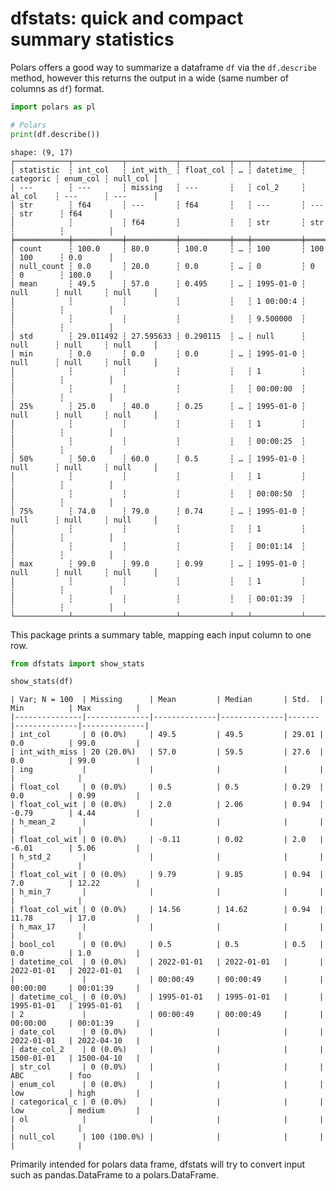 dfstats: quick and compact summary statistics
================

Polars offers a good way to summarize a dataframe `df` via the
`df.describe` method, however this returns the output in a wide (same
number of columns as `df`) format.

``` python
import polars as pl

# Polars
print(df.describe())
```

    shape: (9, 17)
    ┌────────────┬───────────┬───────────┬───────────┬───┬───────────┬───────────┬──────────┬──────────┐
    │ statistic  ┆ int_col   ┆ int_with_ ┆ float_col ┆ … ┆ datetime_ ┆ categoric ┆ enum_col ┆ null_col │
    │ ---        ┆ ---       ┆ missing   ┆ ---       ┆   ┆ col_2     ┆ al_col    ┆ ---      ┆ ---      │
    │ str        ┆ f64       ┆ ---       ┆ f64       ┆   ┆ ---       ┆ ---       ┆ str      ┆ f64      │
    │            ┆           ┆ f64       ┆           ┆   ┆ str       ┆ str       ┆          ┆          │
    ╞════════════╪═══════════╪═══════════╪═══════════╪═══╪═══════════╪═══════════╪══════════╪══════════╡
    │ count      ┆ 100.0     ┆ 80.0      ┆ 100.0     ┆ … ┆ 100       ┆ 100       ┆ 100      ┆ 0.0      │
    │ null_count ┆ 0.0       ┆ 20.0      ┆ 0.0       ┆ … ┆ 0         ┆ 0         ┆ 0        ┆ 100.0    │
    │ mean       ┆ 49.5      ┆ 57.0      ┆ 0.495     ┆ … ┆ 1995-01-0 ┆ null      ┆ null     ┆ null     │
    │            ┆           ┆           ┆           ┆   ┆ 1 00:00:4 ┆           ┆          ┆          │
    │            ┆           ┆           ┆           ┆   ┆ 9.500000  ┆           ┆          ┆          │
    │ std        ┆ 29.011492 ┆ 27.595633 ┆ 0.290115  ┆ … ┆ null      ┆ null      ┆ null     ┆ null     │
    │ min        ┆ 0.0       ┆ 0.0       ┆ 0.0       ┆ … ┆ 1995-01-0 ┆ null      ┆ null     ┆ null     │
    │            ┆           ┆           ┆           ┆   ┆ 1         ┆           ┆          ┆          │
    │            ┆           ┆           ┆           ┆   ┆ 00:00:00  ┆           ┆          ┆          │
    │ 25%        ┆ 25.0      ┆ 40.0      ┆ 0.25      ┆ … ┆ 1995-01-0 ┆ null      ┆ null     ┆ null     │
    │            ┆           ┆           ┆           ┆   ┆ 1         ┆           ┆          ┆          │
    │            ┆           ┆           ┆           ┆   ┆ 00:00:25  ┆           ┆          ┆          │
    │ 50%        ┆ 50.0      ┆ 60.0      ┆ 0.5       ┆ … ┆ 1995-01-0 ┆ null      ┆ null     ┆ null     │
    │            ┆           ┆           ┆           ┆   ┆ 1         ┆           ┆          ┆          │
    │            ┆           ┆           ┆           ┆   ┆ 00:00:50  ┆           ┆          ┆          │
    │ 75%        ┆ 74.0      ┆ 79.0      ┆ 0.74      ┆ … ┆ 1995-01-0 ┆ null      ┆ null     ┆ null     │
    │            ┆           ┆           ┆           ┆   ┆ 1         ┆           ┆          ┆          │
    │            ┆           ┆           ┆           ┆   ┆ 00:01:14  ┆           ┆          ┆          │
    │ max        ┆ 99.0      ┆ 99.0      ┆ 0.99      ┆ … ┆ 1995-01-0 ┆ null      ┆ null     ┆ null     │
    │            ┆           ┆           ┆           ┆   ┆ 1         ┆           ┆          ┆          │
    │            ┆           ┆           ┆           ┆   ┆ 00:01:39  ┆           ┆          ┆          │
    └────────────┴───────────┴───────────┴───────────┴───┴───────────┴───────────┴──────────┴──────────┘

This package prints a summary table, mapping each input column to one
row.

``` python
from dfstats import show_stats

show_stats(df)
```

    | Var; N = 100  | Missing      | Mean         | Median       | Std.  | Min          | Max          |
    |---------------|--------------|--------------|--------------|-------|--------------|--------------|
    | int_col       | 0 (0.0%)     | 49.5         | 49.5         | 29.01 | 0.0          | 99.0         |
    | int_with_miss | 20 (20.0%)   | 57.0         | 59.5         | 27.6  | 0.0          | 99.0         |
    | ing           |              |              |              |       |              |              |
    | float_col     | 0 (0.0%)     | 0.5          | 0.5          | 0.29  | 0.0          | 0.99         |
    | float_col_wit | 0 (0.0%)     | 2.0          | 2.06         | 0.94  | -0.79        | 4.44         |
    | h_mean_2      |              |              |              |       |              |              |
    | float_col_wit | 0 (0.0%)     | -0.11        | 0.02         | 2.0   | -6.01        | 5.06         |
    | h_std_2       |              |              |              |       |              |              |
    | float_col_wit | 0 (0.0%)     | 9.79         | 9.85         | 0.94  | 7.0          | 12.22        |
    | h_min_7       |              |              |              |       |              |              |
    | float_col_wit | 0 (0.0%)     | 14.56        | 14.62        | 0.94  | 11.78        | 17.0         |
    | h_max_17      |              |              |              |       |              |              |
    | bool_col      | 0 (0.0%)     | 0.5          | 0.5          | 0.5   | 0.0          | 1.0          |
    | datetime_col  | 0 (0.0%)     | 2022-01-01   | 2022-01-01   |       | 2022-01-01   | 2022-01-01   |
    |               |              | 00:00:49     | 00:00:49     |       | 00:00:00     | 00:01:39     |
    | datetime_col_ | 0 (0.0%)     | 1995-01-01   | 1995-01-01   |       | 1995-01-01   | 1995-01-01   |
    | 2             |              | 00:00:49     | 00:00:49     |       | 00:00:00     | 00:01:39     |
    | date_col      | 0 (0.0%)     |              |              |       | 2022-01-01   | 2022-04-10   |
    | date_col_2    | 0 (0.0%)     |              |              |       | 1500-01-01   | 1500-04-10   |
    | str_col       | 0 (0.0%)     |              |              |       | ABC          | foo          |
    | enum_col      | 0 (0.0%)     |              |              |       | low          | high         |
    | categorical_c | 0 (0.0%)     |              |              |       | low          | medium       |
    | ol            |              |              |              |       |              |              |
    | null_col      | 100 (100.0%) |              |              |       |              |              |

Primarily intended for polars data frame, dfstats will try to convert
input such as pandas.DataFrame to a polars.DataFrame.
